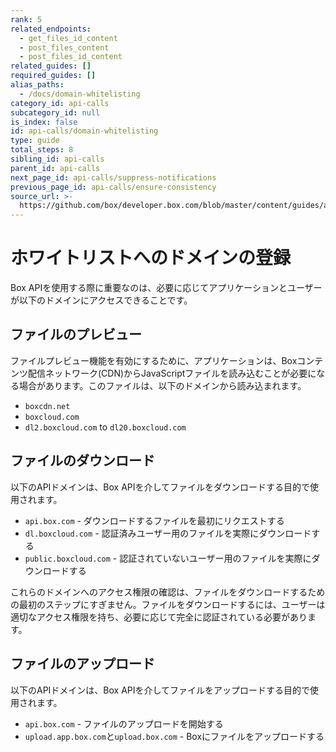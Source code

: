 ```yaml
---
rank: 5
related_endpoints:
  - get_files_id_content
  - post_files_content
  - post_files_id_content
related_guides: []
required_guides: []
alias_paths:
  - /docs/domain-whitelisting
category_id: api-calls
subcategory_id: null
is_index: false
id: api-calls/domain-whitelisting
type: guide
total_steps: 8
sibling_id: api-calls
parent_id: api-calls
next_page_id: api-calls/suppress-notifications
previous_page_id: api-calls/ensure-consistency
source_url: >-
  https://github.com/box/developer.box.com/blob/master/content/guides/api-calls/domain-whitelisting.md
---
```

# ホワイトリストへのドメインの登録

Box APIを使用する際に重要なのは、必要に応じてアプリケーションとユーザーが以下のドメインにアクセスできることです。

## ファイルのプレビュー

ファイルプレビュー機能を有効にするために、アプリケーションは、Boxコンテンツ配信ネットワーク(CDN)からJavaScriptファイルを読み込むことが必要になる場合があります。このファイルは、以下のドメインから読み込まれます。

* `boxcdn.net`
* `boxcloud.com`
* `dl2.boxcloud.com` to `dl20.boxcloud.com`

## ファイルのダウンロード

以下のAPIドメインは、Box APIを介してファイルをダウンロードする目的で使用されます。

* `api.box.com` - ダウンロードするファイルを最初にリクエストする
* `dl.boxcloud.com` - 認証済みユーザー用のファイルを実際にダウンロードする
* `public.boxcloud.com` - 認証されていないユーザー用のファイルを実際にダウンロードする

<Message type="warning">

これらのドメインへのアクセス権限の確認は、ファイルをダウンロードするための最初のステップにすぎません。ファイルをダウンロードするには、ユーザーは適切なアクセス権限を持ち、必要に応じて完全に認証されている必要があります。

</Message>

## ファイルのアップロード

以下のAPIドメインは、Box APIを介してファイルをアップロードする目的で使用されます。

* `api.box.com` - ファイルのアップロードを開始する
* `upload.app.box.com`と`upload.box.com` - Boxにファイルをアップロードする
